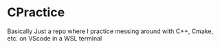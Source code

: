 # CPractice
Basically Just a repo where I practice messing around with C++, Cmake, etc. on VScode in a WSL terminal
